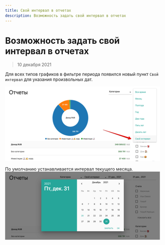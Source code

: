 ```yaml
---
title: Свой интервал в отчетах
description: Возможность задать свой интервал в отчетах
---
```


# Возможность задать свой интервал в&nbsp;отчетах
> 10 декабря 2021

Для всех типов графиков в фильтре периода появился новый
пункт `Свой интервал` для указания произвольных дат.

![Экран отчетов-1](/images/changelog/2021-12-10_1.png)

По умолчанию устанавливается интервал текущего месяца.
![Экран отчетов-2](/images/changelog/2021-12-10_2.png)
